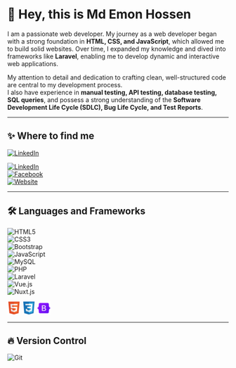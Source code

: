 # 👋 Hey, this is Md Emon Hossen

I am a passionate web developer. My journey as a web developer began with a strong foundation in **HTML, CSS, and JavaScript**, which allowed me to build solid websites. Over time, I expanded my knowledge and dived into frameworks like **Laravel**, enabling me to develop dynamic and interactive web applications.

My attention to detail and dedication to crafting clean, well-structured code are central to my development process.  
I also have experience in **manual testing, API testing, database testing, SQL queries**, and possess a strong understanding of the **Software Development Life Cycle (SDLC), Bug Life Cycle, and Test Reports**.

---

## ✨ Where to find me  
[![LinkedIn](https://img.shields.io/badge/LinkedIn-Profile-blue?logo=linkedin)](https://www.linkedin.com/in/your-profile)

[![LinkedIn](https://img.shields.io/badge/-LinkedIn-blue?logo=linkedin)](https://www.linkedin.com/in/md-xhamed-emon-09a82a1b8)  
[![Facebook](https://img.shields.io/badge/-Facebook-blue?logo=facebook)](https://www.facebook.com/ayon.emon.16/)  
[![Website](https://img.shields.io/badge/-Website-000?logo=google-chrome)]((https://mdemonhossen.vercel.app/))

---

## 🛠 Languages and Frameworks
![HTML5](https://img.shields.io/badge/-HTML5-orange?logo=html5)  
![CSS3](https://img.shields.io/badge/-CSS3-blue?logo=css3)  
![Bootstrap](https://img.shields.io/badge/-Bootstrap-563D7C?logo=bootstrap)  
![JavaScript](https://img.shields.io/badge/-JavaScript-yellow?logo=javascript)  
![MySQL](https://img.shields.io/badge/-MySQL-lightblue?logo=mysql)  
![PHP](https://img.shields.io/badge/-PHP-777BB4?logo=php)  
![Laravel](https://img.shields.io/badge/-Laravel-red?logo=laravel)  
![Vue.js](https://img.shields.io/badge/-Vue.js-4FC08D?logo=vue.js)  
![Nuxt.js](https://img.shields.io/badge/-Nuxt.js-00DC82?logo=nuxt.js)  

<p align="left">
  <img src="https://raw.githubusercontent.com/devicons/devicon/master/icons/html5/html5-original.svg" alt="HTML" width="30" height="30"/>
  <img src="https://raw.githubusercontent.com/devicons/devicon/master/icons/css3/css3-original.svg" alt="CSS" width="30" height="30"/>
  <img src="https://raw.githubusercontent.com/devicons/devicon/master/icons/bootstrap/bootstrap-original.svg" alt="Bootstrap" width="30" height="30"/>
</p>

---
## 🔥 Version Control
![Git](https://img.shields.io/badge/-Git-orange?logo=git)
